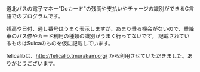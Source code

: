 道北バスの電子マネー"Doカード"の残高や支払いやチャージの識別ができるC言語でのプログラムです。
  
残高や日付、通し番号はうまく表示しますが、あまり乗る機会がないので、乗降車のバス停やカード利用の種類の識別がうまく行ってないです。
記載されているものはSuicaのものを仮に記載しています。

felicalibは、http://felicalib.tmurakam.org/ から利用させていただきました。ありがとうございます。
